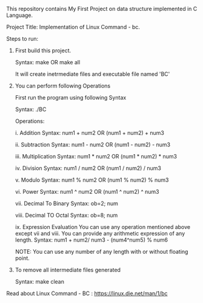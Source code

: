 This repository contains My First Project on data structure implemented in C Language.

Project Title: Implementation of Linux Command - bc.

Steps to run:

1. First build this project.

    Syntax: make   OR   make all

    It will create inetrmediate files and executable file named 'BC'

2. You can perform following Operations

    First run the program using following Syntax

    Syntax: ./BC

    Operations:

    i.    Addition
    Syntax: num1 + num2  OR (num1 + num2) + num3


    ii.   Subtraction
    Syntax: num1 - num2  OR (num1 - num2) - num3


    iii.  Multiplication
    Syntax: num1 * num2  OR (num1 * num2) * num3


    iv.   Division
    Syntax: num1 / num2  OR (num1 / num2) / num3


    v.    Modulo
    Syntax: num1 % num2  OR (num1 % num2) % num3


    vi.   Power
    Syntax: num1 ^ num2  OR (num1 ^ num2) ^ num3


    vii.  Decimal To Binary
    Syntax: ob=2; num


    viii. Decimal TO Octal
    Syntax: ob=8; num


    ix. Expression Evaluation
    You can use any operation mentioned above except vii and viii. You can provide any arithmetic expression of any length.
    Syntax: num1 + num2/ num3 - (num4^num5) % num6


    NOTE: You can use any number of any length with or without floating point.


3. To remove all intermediate files generated

   Syntax: make clean

Read about Linux Command - BC : https://linux.die.net/man/1/bc
